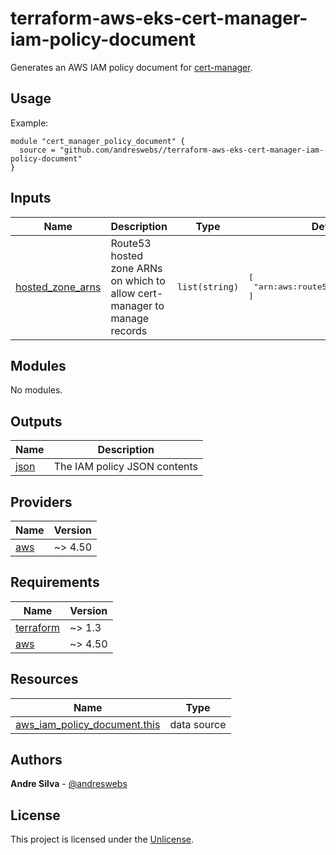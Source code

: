 # terraform-aws-eks-cert-manager-iam-policy-document

Generates an AWS IAM policy document for
[cert-manager](https://cert-manager.io).

[//]: # (BEGIN_TF_DOCS)


## Usage

Example:

```hcl
module "cert_manager_policy_document" {
  source = "github.com/andreswebs//terraform-aws-eks-cert-manager-iam-policy-document"
}
```



## Inputs

| Name | Description | Type | Default | Required |
|------|-------------|------|---------|:--------:|
| <a name="input_hosted_zone_arns"></a> [hosted\_zone\_arns](#input\_hosted\_zone\_arns) | Route53 hosted zone ARNs on which to allow cert-manager to manage records | `list(string)` | <pre>[<br>  "arn:aws:route53:::hostedzone/*"<br>]</pre> | no |

## Modules

No modules.

## Outputs

| Name | Description |
|------|-------------|
| <a name="output_json"></a> [json](#output\_json) | The IAM policy JSON contents |

## Providers

| Name | Version |
|------|---------|
| <a name="provider_aws"></a> [aws](#provider\_aws) | ~> 4.50 |

## Requirements

| Name | Version |
|------|---------|
| <a name="requirement_terraform"></a> [terraform](#requirement\_terraform) | ~> 1.3 |
| <a name="requirement_aws"></a> [aws](#requirement\_aws) | ~> 4.50 |

## Resources

| Name | Type |
|------|------|
| [aws_iam_policy_document.this](https://registry.terraform.io/providers/hashicorp/aws/latest/docs/data-sources/iam_policy_document) | data source |

[//]: # (END_TF_DOCS)

## Authors

**Andre Silva** - [@andreswebs](https://github.com/andreswebs)

## License

This project is licensed under the [Unlicense](UNLICENSE.md).
